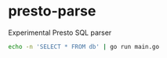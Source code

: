 # presto-parse
Experimental Presto SQL parser

```bash
echo -n 'SELECT * FROM db' | go run main.go
```
